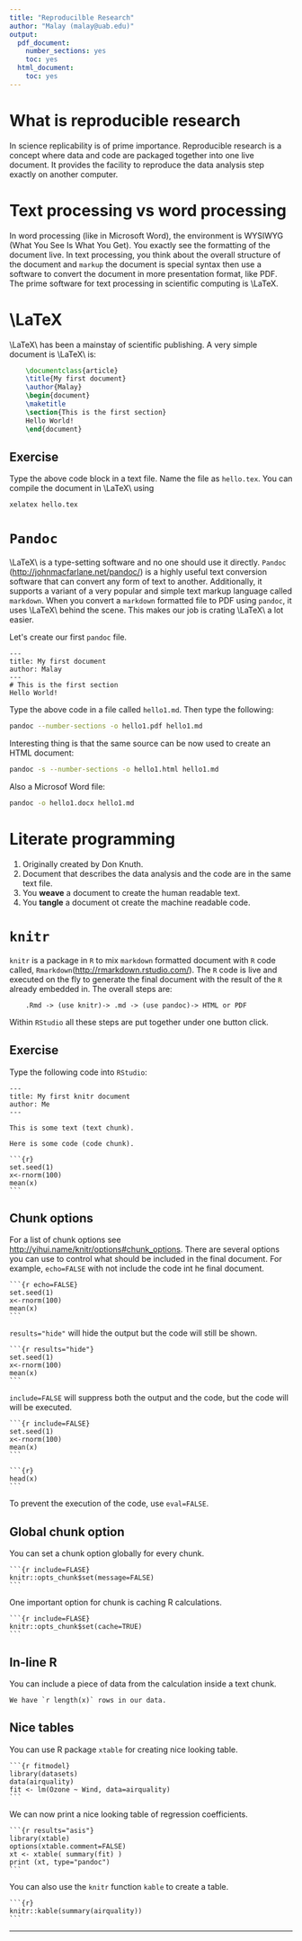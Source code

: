 ```yaml
---
title: "Reproducilble Research"
author: "Malay (malay@uab.edu)"
output:
  pdf_document:
    number_sections: yes
    toc: yes
  html_document:
    toc: yes
---
```


# What is reproducible research

In science replicability is of prime importance. Reproducible research is a concept where data and code are packaged together into one live document. It provides the facility to reproduce the data analysis step exactly on another computer.

# Text processing vs word processing

In word processing (like in Microsoft Word), the environment is WYSIWYG (What You See Is What You Get). You exactly see the formatting of the document live. In text processing, you think about the overall structure of the document and `markup` the document is special syntax then use a software to convert the document in more presentation format, like PDF. The prime software for text processing in scientific computing is \LaTeX.


# \LaTeX

\LaTeX\ has been a mainstay of scientific publishing. A very simple document is \LaTeX\ is:

```latex
    \documentclass{article}
    \title{My first document}
    \author{Malay}
    \begin{document}
    \maketitle
    \section{This is the first section}
    Hello World!
    \end{document}
```

## Exercise
Type the above code block in a text file. Name the file as `hello.tex`. You can compile the document in \LaTeX\ using

```bash
xelatex hello.tex
```

# `Pandoc`
\LaTeX\ is a type-setting software and no one should use it directly. `Pandoc` (<http://johnmacfarlane.net/pandoc/>) is a highly useful text conversion software that can convert any form of text to another. Additionally, it supports a variant of a very popular and simple text markup language called `markdown`. When you convert a `markdown` formatted file to PDF using `pandoc`, it uses \LaTeX\ behind the scene. This makes our job is crating \LaTeX\ a lot easier.

Let's create our first `pandoc` file.

```{.markdown}
---
title: My first document
author: Malay
---
# This is the first section
Hello World!
```
Type the above code in a file called `hello1.md`. Then type the following:


```bash
pandoc --number-sections -o hello1.pdf hello1.md
```
Interesting thing is that the same source can be now used to create an HTML document:


```bash
pandoc -s --number-sections -o hello1.html hello1.md
```
Also a Microsof Word file:


```bash
pandoc -o hello1.docx hello1.md
```

# Literate programming

1. Originally created by Don Knuth.
2. Document that describes the data analysis and the code are in the same text file.
3. You **weave** a document to create the human readable text.
4. You **tangle** a document ot create the machine readable code.

# `knitr`
`knitr` is a package in `R` to mix `markdown` formatted document with `R` code called, `Rmarkdown`(<http://rmarkdown.rstudio.com/>). The `R` code is live and executed on the fly to generate the final document with the result of the `R` already embedded in. The overall steps are:

```
	.Rmd -> (use knitr)-> .md -> (use pandoc)-> HTML or PDF
```
Within `RStudio` all these steps are put together under one button click.

## Exercise

Type the following code into `RStudio`:


    ---
    title: My first knitr document
    author: Me
    ---

    This is some text (text chunk).

    Here is some code (code chunk).

    ```{r}
    set.seed(1)
    x<-rnorm(100)
    mean(x)
    ```

## Chunk options

For a list of chunk options see <http://yihui.name/knitr/options#chunk_options>. There are several options you can use to control what should be included in the final document. For example, `echo=FALSE` with not include the code int he final document.

    ```{r echo=FALSE}
    set.seed(1)
    x<-rnorm(100)
    mean(x)
    ```

`results="hide"` will hide the output but the code will still be shown.

    ```{r results="hide"}
    set.seed(1)
    x<-rnorm(100)
    mean(x)
    ```

`include=FALSE` will suppress both the output and the code, but the code will will be executed.

    ```{r include=FALSE}
    set.seed(1)
    x<-rnorm(100)
    mean(x)
    ```

    ```{r}
    head(x)
    ```

To prevent the execution of the code, use `eval=FALSE`.

## Global chunk option

You can set a chunk option globally for every chunk.

    ```{r include=FLASE}
    knitr::opts_chunk$set(message=FALSE)
    ```

One important option for chunk is caching R calculations.

    ```{r include=FLASE}
    knitr::opts_chunk$set(cache=TRUE)
    ```

## In-line R

You can include a piece of data from the calculation inside a text chunk.

    We have `r length(x)` rows in our data.


## Nice tables

You can use R package `xtable` for creating nice looking table.

    ```{r fitmodel}
    library(datasets)
    data(airquality)
    fit <- lm(Ozone ~ Wind, data=airquality)
    ```
We can now print a nice looking table of regression coefficients.

    ```{r results="asis"}
    library(xtable)
    options(xtable.comment=FALSE)
    xt <- xtable( summary(fit) )
    print (xt, type="pandoc")
    ```

You can also use the `knitr` function `kable` to create a table.

    ```{r}
    knitr::kable(summary(airquality))
    ```

* * * *
